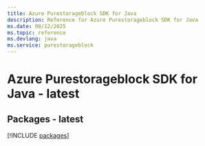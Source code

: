 ```yaml
---
title: Azure Purestorageblock SDK for Java
description: Reference for Azure Purestorageblock SDK for Java
ms.date: 08/12/2025
ms.topic: reference
ms.devlang: java
ms.service: purestorageblock
---
```

# Azure Purestorageblock SDK for Java - latest
## Packages - latest
[!INCLUDE [packages](purestorageblock-index.md)]